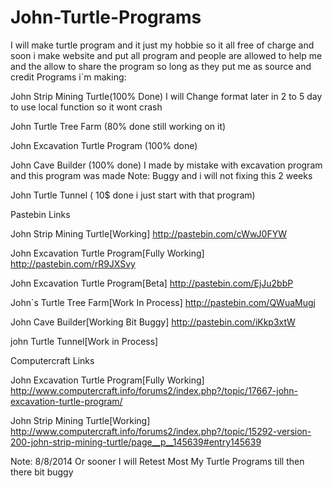 John-Turtle-Programs
====================

I will make turtle program and it just my hobbie so it all free of charge and soon i make website and put all program and people are allowed to help me and the allow to share the program so long as they put me as source and credit
Programs i`m making:

John Strip Mining Turtle(100% Done) I will Change format later in 2 to 5 day to use local function so it wont crash

John Turtle Tree Farm (80% done still working on it)

John Excavation Turtle Program (100% done)

John Cave Builder (100% done) I made by mistake with excavation program and this program was made Note: Buggy and i will not fixing this 2 weeks

John Turtle Tunnel ( 10$ done i just start with that program)

Pastebin Links

John Strip Mining Turtle[Working]
http://pastebin.com/cWwJ0FYW

John Excavation Turtle Program[Fully Working]
http://pastebin.com/rR9JXSvy

John Excavation Turtle Program[Beta]
http://pastebin.com/EjJu2bbP

John`s Turtle Tree Farm[Work In Process]
http://pastebin.com/QWuaMugj

John Cave Builder[Working Bit Buggy]
http://pastebin.com/iKkp3xtW

john Turtle Tunnel[Work in Process]

Computercraft Links

John Excavation Turtle Program[Fully Working]
http://www.computercraft.info/forums2/index.php?/topic/17667-john-excavation-turtle-program/

John Strip Mining Turtle[Working]
http://www.computercraft.info/forums2/index.php?/topic/15292-version-200-john-strip-mining-turtle/page__p__145639#entry145639

Note:
8/8/2014 Or sooner I will Retest Most My Turtle Programs till then there bit buggy
